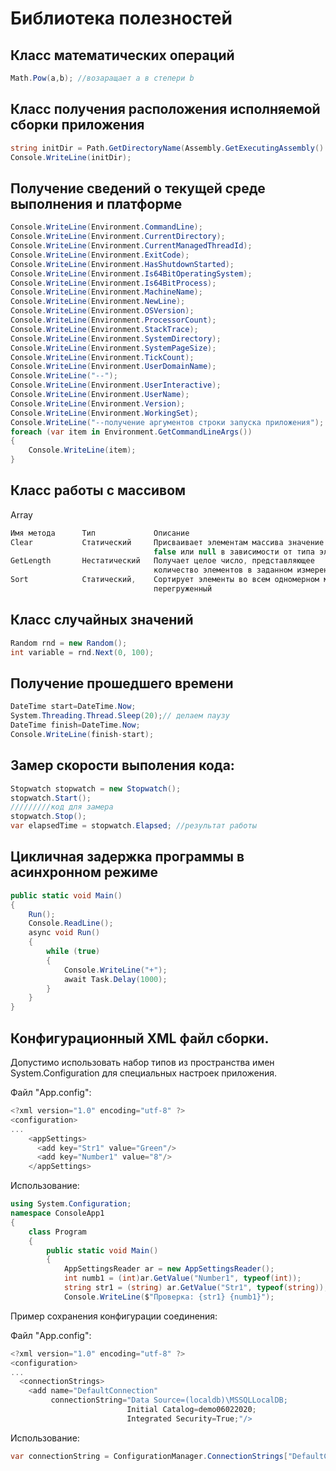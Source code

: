 # Библиотека полезностей

## Класс математических операций
```csharp
Math.Pow(a,b); //возаращает а в степери b
```

## Класс получения расположения исполняемой сборки приложения
```csharp
string initDir = Path.GetDirectoryName(Assembly.GetExecutingAssembly().Location);
Console.WriteLine(initDir);
```

## Получение сведений о текущей среде выполнения и платформе
```csharp
Console.WriteLine(Environment.CommandLine);
Console.WriteLine(Environment.CurrentDirectory);
Console.WriteLine(Environment.CurrentManagedThreadId);
Console.WriteLine(Environment.ExitCode);
Console.WriteLine(Environment.HasShutdownStarted);
Console.WriteLine(Environment.Is64BitOperatingSystem);
Console.WriteLine(Environment.Is64BitProcess);
Console.WriteLine(Environment.MachineName);
Console.WriteLine(Environment.NewLine);
Console.WriteLine(Environment.OSVersion);
Console.WriteLine(Environment.ProcessorCount);
Console.WriteLine(Environment.StackTrace);
Console.WriteLine(Environment.SystemDirectory);
Console.WriteLine(Environment.SystemPageSize);
Console.WriteLine(Environment.TickCount);
Console.WriteLine(Environment.UserDomainName);
Console.WriteLine("--");
Console.WriteLine(Environment.UserInteractive);
Console.WriteLine(Environment.UserName);
Console.WriteLine(Environment.Version);
Console.WriteLine(Environment.WorkingSet);
Console.WriteLine("--получение аргументов строки запуска приложения");
foreach (var item in Environment.GetCommandLineArgs())
{
    Console.WriteLine(item);
}
```


## Класс работы с массивом 
Array
```csharp
Имя метода      Тип             Описание
Clear           Статический     Присваивает элементам массива значение 0,
                                false или null в зависимости от типа элементов
GetLength       Нестатический   Получает целое число, представляющее 
                                количество элементов в заданном измерении              
Sort            Статический,    Сортирует элементы во всем одномерном массиве Array 
                                перегруженный                           
```

## Класс случайных значений
```csharp
Random rnd = new Random();
int variable = rnd.Next(0, 100);
```

## Получение прошедшего времени
```csharp
DateTime start=DateTime.Now;
System.Threading.Thread.Sleep(20);// делаем паузу
DateTime finish=DateTime.Now;
Console.WriteLine(finish-start);
```

## Замер скорости выполения кода:
```csharp
Stopwatch stopwatch = new Stopwatch();
stopwatch.Start();
/////////код для замера
stopwatch.Stop();
var elapsedTime = stopwatch.Elapsed; //результат работы
```

## Цикличная задержка программы в асинхронном режиме
```csharp
public static void Main()
{
    Run();
    Console.ReadLine();
    async void Run()
    {
        while (true)
        {
            Console.WriteLine("+");
            await Task.Delay(1000);
        }
    }
}
```

## Конфигурационный XML файл сборки.
Допустимо использовать набор типов из пространства имен System.Configuration для специальных настроек приложения.

Файл "App.config":
```csharp
<?xml version="1.0" encoding="utf-8" ?>
<configuration>
...
    <appSettings>
      <add key="Str1" value="Green"/>
      <add key="Number1" value="8"/>
    </appSettings>
```
Использование:
```csharp
using System.Configuration;
namespace ConsoleApp1
{
    class Program
    {
        public static void Main()
        {
            AppSettingsReader ar = new AppSettingsReader();
            int numb1 = (int)ar.GetValue("Number1", typeof(int));
            string str1 = (string) ar.GetValue("Str1", typeof(string));
            Console.WriteLine($"Проверка: {str1} {numb1}");
```

Пример сохранения конфигурации соединения:

Файл "App.config":
```csharp
<?xml version="1.0" encoding="utf-8" ?>
<configuration>
...
  <connectionStrings>
    <add name="DefaultConnection" 
         connectionString="Data Source=(localdb)\MSSQLLocalDB;
                          Initial Catalog=demo06022020;
                          Integrated Security=True;"/>
```
Использование:
```csharp
var connectionString = ConfigurationManager.ConnectionStrings["DefaultConnection"].ConnectionString;
```
